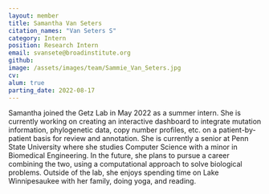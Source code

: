 ```yaml
---
layout: member
title: Samantha Van Seters
citation_names: "Van Seters S"
category: Intern
position: Research Intern
email: svansete@broadinstitute.org
github: 
image: /assets/images/team/Sammie_Van_Seters.jpg
cv:
alum: true
parting_date: 2022-08-17
---
```


Samantha joined the Getz Lab in May 2022 as a summer intern. She is currently working on creating an interactive dashboard to integrate mutation information, phylogenetic data, copy number profiles, etc. on a patient-by-patient basis for review and annotation.
She is currently a senior at Penn State University where she studies Computer Science with a minor in Biomedical Engineering. In the future, she plans to pursue a career combining the two, using a computational approach to solve biological problems.
Outside of the lab, she enjoys spending time on Lake Winnipesaukee with her family, doing yoga, and reading.

